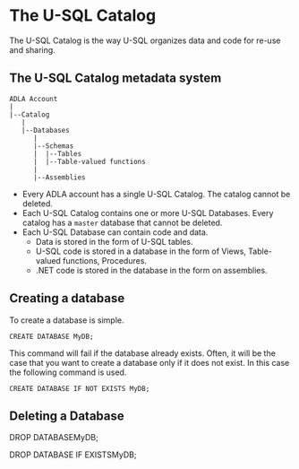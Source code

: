 # The U-SQL Catalog

The U-SQL Catalog is the way U-SQL organizes data and code for re-use and sharing.

## The U-SQL Catalog metadata system

```
ADLA Account
|
|--Catalog
   |
   |--Databases
      |
      |--Schemas
      |  |--Tables
      |  |--Table-valued functions
      |
      |--Assemblies
```

* Every ADLA account has a single U-SQL Catalog. The catalog cannot be deleted.
* Each U-SQL Catalog contains one or more U-SQL Databases. Every catalog has a `master` database that cannot be deleted.
* Each U-SQL Database can contain code and data. 
  * Data is stored in the form of U-SQL tables. 
  * U-SQL code is stored in a database in the form of Views, Table-valued functions, Procedures. 
  * .NET code is stored in the database in the form on assemblies.

## Creating a database

To create a database is simple.

```
CREATE DATABASE MyDB;
```


This command will fail if the database already exists. Often, it will be the case that you want to create a database only if it does not exist. In this case the following command is used.

```
CREATE DATABASE IF NOT EXISTS MyDB;
```


## Deleting a Database

DROP DATABASEMyDB;

DROP DATABASE IF EXISTSMyDB;





